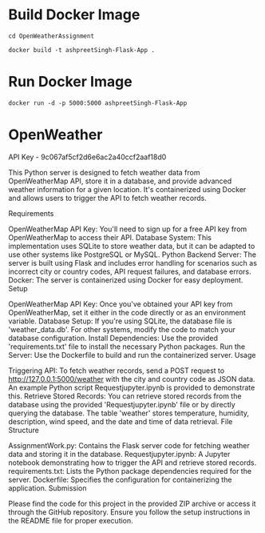 # Build Docker Image
```
cd OpenWeatherAssignment
```

```
docker build -t ashpreetSingh-Flask-App .
```

# Run Docker Image

```
docker run -d -p 5000:5000 ashpreetSingh-Flask-App
```



# OpenWeather

API Key - 9c067af5cf2d6e6ac2a40ccf2aaf18d0


This Python server is designed to fetch weather data from OpenWeatherMap API, store it in a database, and provide advanced weather information for a given location. It's containerized using Docker and allows users to trigger the API to fetch weather records.

Requirements

OpenWeatherMap API Key: You'll need to sign up for a free API key from OpenWeatherMap to access their API.
Database System: This implementation uses SQLite to store weather data, but it can be adapted to use other systems like PostgreSQL or MySQL.
Python Backend Server: The server is built using Flask and includes error handling for scenarios such as incorrect city or country codes, API request failures, and database errors.
Docker: The server is containerized using Docker for easy deployment.
Setup

OpenWeatherMap API Key: Once you've obtained your API key from OpenWeatherMap, set it either in the code directly or as an environment variable.
Database Setup: If you're using SQLite, the database file is 'weather_data.db'. For other systems, modify the code to match your database configuration.
Install Dependencies: Use the provided 'requirements.txt' file to install the necessary Python packages.
Run the Server: Use the Dockerfile to build and run the containerized server.
Usage

Triggering API: To fetch weather records, send a POST request to http://127.0.0.1:5000/weather with the city and country code as JSON data. An example Python script Requestjupyter.ipynb is provided to demonstrate this.
Retrieve Stored Records: You can retrieve stored records from the database using the provided 'Requestjupyter.ipynb' file or by directly querying the database. The table 'weather' stores temperature, humidity, description, wind speed, and the date and time of data retrieval.
File Structure

AssignmentWork.py: Contains the Flask server code for fetching weather data and storing it in the database.
Requestjupyter.ipynb: A Jupyter notebook demonstrating how to trigger the API and retrieve stored records.
requirements.txt: Lists the Python package dependencies required for the server.
Dockerfile: Specifies the configuration for containerizing the application.
Submission

Please find the code for this project in the provided ZIP archive or access it through the GitHub repository. Ensure you follow the setup instructions in the README file for proper execution.

